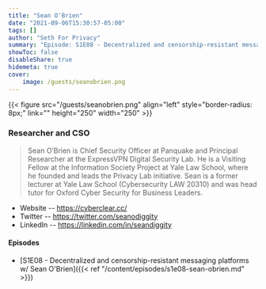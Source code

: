 ```yaml
---
title: "Sean O'Brien"
date: "2021-09-06T15:30:57-05:00"
tags: []
author: "Seth For Privacy"
summary: "Episode: S1E08 - Decentralized and censorship-resistant messaging platforms w/ Sean O'Brien"
showToc: false
disableShare: true
hidemeta: true
cover:
    image: /guests/seanobrien.png
---
```


{{< figure src="/guests/seanobrien.png" align="left" style="border-radius: 8px;" link="" height="250" width="250" >}}

### Researcher and CSO

> Sean O’Brien is Chief Security Officer at Panquake and Principal Researcher at the ExpressVPN Digital Security Lab. He is a Visiting Fellow at the Information Society Project at Yale Law School, where he founded and leads the Privacy Lab initiative. Sean is a former lecturer at Yale Law School (Cybersecurity LAW 20310) and was head tutor for Oxford Cyber Security for Business Leaders.

- Website -- https://cyberclear.cc/
- Twitter -- https://twitter.com/seanodiggity
- LinkedIn -- https://linkedin.com/in/seandiggity

#### Episodes

- [S1E08 - Decentralized and censorship-resistant messaging platforms w/ Sean O'Brien]({{< ref "/content/episodes/s1e08-sean-obrien.md" >}})
